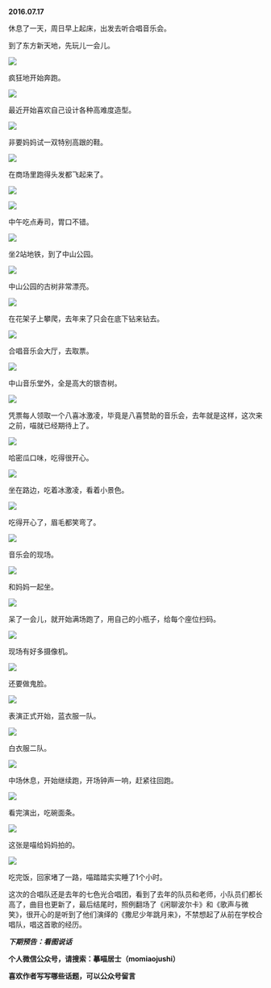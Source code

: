 
          
            
**2016.07.17**

休息了一天，周日早上起床，出发去听合唱音乐会。

到了东方新天地，先玩儿一会儿。




![](img/51001-30f603a307e9eef7.jpg)




疯狂地开始奔跑。




![](img/51001-d44f9fda711370ff.jpg)




最近开始喜欢自己设计各种高难度造型。




![](img/51001-948d238735081b42.jpg)




非要妈妈试一双特别高跟的鞋。




![](img/51001-9abf8361172bd59a.jpg)




在商场里跑得头发都飞起来了。




![](img/51001-710635b500978b6e.jpg)






![](img/51001-fefbb1e5be5618aa.jpg)




中午吃点寿司，胃口不错。




![](img/51001-c26a05f2244e6d84.jpg)




坐2站地铁，到了中山公园。




![](img/51001-7b5eafb2b83066a6.jpg)




中山公园的古树非常漂亮。




![](img/51001-33f03eef1e2476d6.jpg)




在花架子上攀爬，去年来了只会在底下钻来钻去。




![](img/51001-b1982c0df335b631.jpg)




合唱音乐会大厅，去取票。




![](img/51001-86a802b466f4768a.jpg)




中山音乐堂外，全是高大的银杏树。




![](img/51001-542ea98c94c1a4df.jpg)




凭票每人领取一个八喜冰激凌，毕竟是八喜赞助的音乐会，去年就是这样，这次来之前，喵就已经期待上了。




![](img/51001-a3434d20de00a747.jpg)




哈密瓜口味，吃得很开心。




![](img/51001-a3b909208d4d0c0f.jpg)




坐在路边，吃着冰激凌，看着小景色。




![](img/51001-caa4ba38b59a1976.jpg)




吃得开心了，眉毛都笑弯了。




![](img/51001-e51c0a0f4fd6efd2.jpg)




音乐会的现场。




![](img/51001-3b9a1afe8bc26353.jpg)




和妈妈一起坐。




![](img/51001-7dc783f5c125650c.jpg)




呆了一会儿，就开始满场跑了，用自己的小瓶子，给每个座位扫码。




![](img/51001-8804cc95cb31be3b.jpg)




现场有好多摄像机。




![](img/51001-19942f01ae2add3e.jpg)




还要做鬼脸。




![](img/51001-5357e34667f3a915.jpg)




表演正式开始，蓝衣服一队。




![](img/51001-e00c4d259010c535.jpg)




白衣服二队。




![](img/51001-5e29015ac46210fe.jpg)




中场休息，开始继续跑，开场钟声一响，赶紧往回跑。




![](img/51001-f2fcf53cb792b4f4.jpg)




看完演出，吃碗面条。




![](img/51001-cba03effe7073bf9.jpg)




这张是喵给妈妈拍的。




![](img/51001-22036342342ccc79.jpg)




吃完饭，回家堵了一路，喵踏踏实实睡了1个小时。

这次的合唱队还是去年的七色光合唱团，看到了去年的队员和老师，小队员们都长高了，曲目也更新了，最后结尾时，照例翻场了《闲聊波尔卡》和《歌声与微笑》，很开心的是听到了他们演绎的《撒尼少年跳月来》，不禁想起了从前在学校合唱队，唱这首歌的经历。


***下期预告：看图说话***


**个人微信公众号，请搜索：摹喵居士（momiaojushi）**

**喜欢作者写写哪些话题，可以公众号留言**

          
        